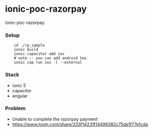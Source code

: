 # ionic-poc-razorpay
ionic-poc-razorpay

### Setup 

```
    cd ./rp_sample
    ionic build
    ionic capacitor add ios
    # note :- you can add android too
    ionic cap run ios -l --external
```
### Stack 

- ionic 5 
- capacitor
- angular 

### Problem

- Unable to complete the razorpay payment 
- https://www.loom.com/share/233f14231f14496382c75de1f77e1cda
